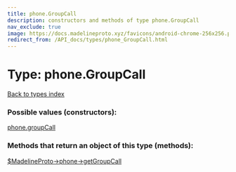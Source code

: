 ```yaml
---
title: phone.GroupCall
description: constructors and methods of type phone.GroupCall
nav_exclude: true
image: https://docs.madelineproto.xyz/favicons/android-chrome-256x256.png
redirect_from: /API_docs/types/phone_GroupCall.html
---
```

# Type: phone.GroupCall
[Back to types index](index.html)



### Possible values (constructors):

[phone.groupCall](/API_docs/constructors/phone.groupCall.html)  



### Methods that return an object of this type (methods):

[$MadelineProto->phone->getGroupCall](/API_docs/methods/phone.getGroupCall.html)  



